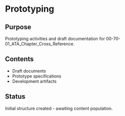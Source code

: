 # Prototyping

## Purpose
Prototyping activities and draft documentation for 00-70-01_ATA_Chapter_Cross_Reference.

## Contents
- Draft documents
- Prototype specifications
- Development artifacts

## Status
Initial structure created - awaiting content population.
